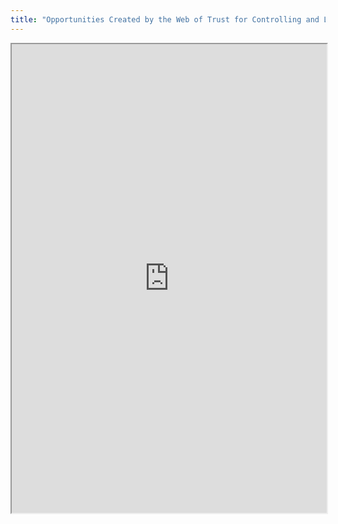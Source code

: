 ```yaml
---
title: "Opportunities Created by the Web of Trust for Controlling and Leveraging Personal Data"
---
```




<iframe height="750" width="100%" src="https://ewelton.github.io/ktest/wiki.html#Opportunities%20Created%20by%20the%20Web%20of%20Trust%20for%20Controlling%20and%20Leveraging%20Personal%20Data"></iframe>
